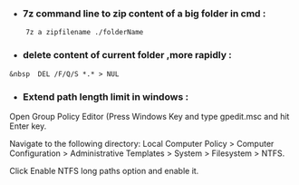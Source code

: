  * <h3> 7z command line to zip content of a big folder in cmd :</h3> 
 ```     7z a zipfilename ./folderName ```
 
 * <h3>  delete content of current folder ,more rapidly :</h3>
``` &nbsp  DEL /F/Q/S *.* > NUL ``` 

* <h3> Extend path length limit in windows :</h3>
 Open Group Policy Editor (Press Windows Key and type gpedit.msc and hit Enter key. 

  Navigate to the following directory:  Local Computer Policy > Computer Configuration > Administrative Templates > System > Filesystem > NTFS. 

  Click Enable NTFS long paths option and enable it. 

